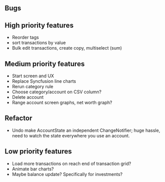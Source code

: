 ## Bugs
  

## High priority features
- Reorder tags
- sort transactions by value
- Bulk edit transactions, create copy, multiselect (sum)


## Medium priority features
- Start screen and UX
- Replace Syncfusion line charts
- Rerun category rule
- Choose category/account on CSV column?
- Delete account
- Range account screen graphs, net worth graph?


## Refactor
- Undo make AccountState an independent ChangeNotifier; huge hassle, need to watch the state everywhere you use an account.


## Low priority features
- Load more transactions on reach end of transaction grid?
- Animate bar charts?
- Maybe balance update? Specifically for investments?
